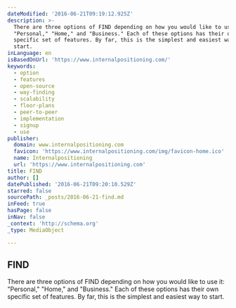 ```yaml
---
dateModified: '2016-06-21T09:19:12.925Z'
description: >-
  There are three options of FIND depending on how you would like to use it:
  "Personal," "Home," and "Business." Each of these options has their own
  specific set of features. By far, this is the simplest and easiest way to
  start.
inLanguage: en
isBasedOnUrl: 'https://www.internalpositioning.com/'
keywords:
  - option
  - features
  - open-source
  - way-finding
  - scalability
  - floor-plans
  - peer-to-peer
  - implementation
  - signup
  - use
publisher:
  domain: www.internalpositioning.com
  favicon: 'https://www.internalpositioning.com/img/favicon-home.ico'
  name: Internalpositioning
  url: 'https://www.internalpositioning.com'
title: FIND
author: []
datePublished: '2016-06-21T09:20:10.529Z'
starred: false
sourcePath: _posts/2016-06-21-find.md
inFeed: true
hasPage: false
inNav: false
_context: 'http://schema.org'
_type: MediaObject

---
```

<article style=""><h1>FIND</h1><p>There are three options of FIND depending on how you would like to use it: "Personal," "Home," and "Business." Each of these options has their own specific set of features. By far, this is the simplest and easiest way to start.</p></article>